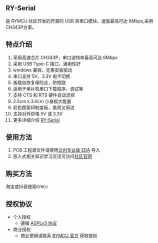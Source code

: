 ## RY-Serial
是 RYMCU 社区开发的开源的 USB 转串口模块，速度最高可达 6Mbps,采用CH343P方案。
## 特点介绍
1. 采用高速芯片 CH343P，串口波特率最高可达 6Mbps
2. 采用 USB Type-C 接口，通用性好
3. windows 兼容，无需安装驱动
4. 串口支持 5V，3.3V 电平切换
5. 板载自恢复保险丝，防短路
6. 适用于单片机串口下载程序，调试等
7. 支持 CTS 和 RTS 硬件自动流控
8. 2.5cm x 3.0cm 小身板大能量
9. 彩色图案印制盖板，美观又简洁
10. 支持对外供电 5V 或 3.3V
11. 更多详细介绍 [RY-Serial](https://rymcu.com/product/7)

## 使用方法
1. PCB 工程源文件请使用[立创专业版 EDA](https://pro.lceda.cn/editor) 导入
2. 嵌入式相关知识学习交流可访问[社区官网](https://rymcu.com)

## 购买方法
淘宝或抖音搜索`RYMCU`

## 授权协议
- 个人授权
  - 遵循 [AGPLv3 协议](https://www.gnu.org/licenses/agpl-3.0.en.html)
- 商业授权
  - 商业使用请联系 [RYMCU 官方](mailto:hugh@rymcu.com) 获取授权 

